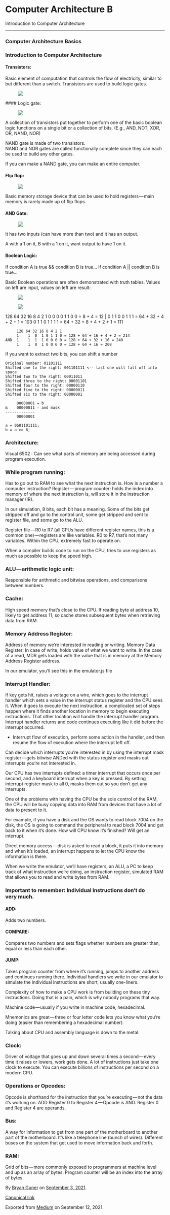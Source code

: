 # Computer Architecture B

Introduction to Computer Architecture

---

### Computer Architecture Basics

### Introduction to Computer Architecture

#### Transistors:

Basic element of computation that controls the flow of electricity, similar to but different than a switch. Transistors are used to build logic gates.

<figure><img src="https://cdn-images-1.medium.com/max/800/0*j4MIDugdWQzDyV5g.jpg" class="graf-image" /></figure>#### Logic gate:

<figure><img src="https://cdn-images-1.medium.com/max/800/0*R3XZDUeZgX-1WW62.png" class="graf-image" /></figure>A collection of transistors put together to perform one of the basic boolean logic functions on a single bit or a collection of bits. (E.g., AND, NOT, XOR, OR, NAND, NOR)

NAND gate is made of two transistors.  
NAND and NOR gates are called functionally complete since they can each be used to build any other gates.

If you can make a NAND gate, you can make an entire computer.

#### Flip flop:

<figure><img src="https://cdn-images-1.medium.com/max/800/1*0jUR0auaBHNzbnlQFtorNg.png" class="graf-image" /></figure>Basic memory storage device that can be used to hold registers — main memory is rarely made up of flip flops.

#### AND Gate:

<figure><img src="https://cdn-images-1.medium.com/max/800/0*jqMiCHzdfhesn2dh.jpg" class="graf-image" /></figure>It has two inputs (can have more than two) and it has an output.

A with a 1 on it, B with a 1 on it, want output to have 1 on it.

#### Boolean Logic:

If condition A is true && condition B is true… If condition A || condition B is true…

Basic Boolean operations are often demonstrated with truth tables. Values on left are input, values on left are result:

<figure><img src="https://cdn-images-1.medium.com/max/800/1*2NaKQ6U97e641Qsz8LtweA.png" class="graf-image" /></figure><figure><img src="https://cdn-images-1.medium.com/max/800/1*vpAdjV5FXIYP2gK1vS5D_w.png" class="graf-image" /></figure>128 64 32 16  8 4 2 1
        0  0  0  0  1 1 0 0 = 8 + 4 = 12
    |   0  1  1  0  0 1 1 1 = 64 + 32 + 4 + 2 + 1 = 103
        0  1  1  0  1 1 1 1 = 64 + 32 + 8 + 4 + 2 + 1 = 111

         128 64 32 16 8 4 2 1
         1    1  0  1 0 1 1 0 = 128 + 64 + 16 + 4 + 2 = 214
    AND  1    1  1  1 0 0 0 0 = 128 + 64 + 32 + 16 = 240
         1    1  0  1 0 0 0 0 = 128 + 64 + 16 = 208

If you want to extract two bits, you can shift a number

    Original number: 01101111
    Shifted one to the right: 001101111 <-- last one will fall off into space
    Shifted two to the right: 00011011
    Shifted three to the right: 00001101
    Shifted four to the right: 00000110
    Shifted five to the right: 00000011
    Shifted six to the right: 00000001

         00000001 = b
    &    00000011 - and mask
    -------------
         00000001

    a = 0b01101111;
    b = a >> 6;

### Architecture:

Visual 6502 : Can see what parts of memory are being accessed during program execution.

### While program running:

Has to go out to RAM to see what the next instruction is. How is a number a computer instruction? Register — program counter: holds the index into memory of where the next instruction is, will store it in the instruction manager (IR).

In our simulation, 8 bits, each bit has a meaning. Some of the bits get stripped off and go to the control unit, some get stripped and sent to register file, and some go to the ALU.

Register file — R0 to R7 (all CPUs have different register names, this is a common one) — registers are like variables. R0 to R7, that’s not many variables. Within the CPU, extremely fast to operate on.

When a compiler builds code to run on the CPU, tries to use registers as much as possible to keep the speed high.

### ALU — arithmetic logic unit:

Responsible for arithmetic and bitwise operations, and comparisons between numbers.

### Cache:

High speed memory that’s close to the CPU. If reading byte at address 10, likely to get address 11, so cache stores subsequent bytes when retrieving data from RAM.

### Memory Address Register:

Address of memory we’re interested in reading or writing. Memory Data Register: In case of write, holds value of what we want to write. In the case of a read, MDR gets loaded with the value that is in memory at the Memory Address Register address.

In our emulator, you’ll see this in the emulator.js file

### Interrupt Handler:

If key gets hit, raises a voltage on a wire, which goes to the interrupt handler which sets a value in the interrupt status register and the CPU sees it. When it goes to execute the next instruction, a complicated set of steps happen where it finds another location in memory to begin executing instructions. That other location will handle the interrupt handler program. Interrupt handler returns and code continues executing like it did before the interrupt occurred.

- <span id="bb81">Interrupt flow of execution, perform some action in the handler, and then resume the flow of execution where the interrupt left off.</span>

Can decide which interrupts you’re interested in by using the interrupt mask register — gets bitwise ANDed with the status register and masks out interrupts you’re not interested in.

Our CPU has two interrupts defined: a timer interrupt that occurs once per second, and a keyboard interrupt when a key is pressed. By setting interrupt register mask to all 0, masks them out so you don’t get any interrupts.

One of the problems with having the CPU be the sole control of the RAM, the CPU will be busy copying data into RAM from devices that have a lot of data to present to it.

For example, if you have a disk and the OS wants to read block 7004 on the disk, the OS is going to command the peripheral to read block 7004 and get back to it when it’s done. How will CPU know it’s finished? Will get an interrupt.

Direct memory access — disk is asked to read a block, it puts it into memory and when it’s loaded, an interrupt happens to let the CPU know the information is there.

When we write the emulator, we’ll have registers, an ALU, a PC to keep track of what instruction we’re doing, an instruction register, simulated RAM that allows you to read and write bytes from RAM.

### Important to remember: Individual instructions don’t do very much.

#### ADD:

Adds two numbers.

#### COMPARE:

Compares two numbers and sets flags whether numbers are greater than, equal or less than each other.

#### JUMP:

Takes program counter from where it’s running, jumps to another address and continues running there. Individual handlers we write in our emulator to simulate the individual instructions are short, usually one-liners.

Complexity of how to make a CPU work is from building on these tiny instructions. Doing that is a pain, which is why nobody programs that way.

Machine code — usually if you write in machine code, hexadecimal.

Mnemonics are great — three or four letter code lets you know what you’re doing (easier than remembering a hexadecimal number).

Talking about CPU and assembly language is down to the metal.

### Clock:

Driver of voltage that goes up and down several times a second — every time it raises or lowers, work gets done. A lot of instructions just take one clock to execute. You can execute billions of instructions per second on a modern CPU.

### Operations or Opcodes:

Opcode is shorthand for the instruction that you’re executing — not the data it’s working on. ADD Register 0 to Register 4 — Opcode is AND. Register 0 and Register 4 are operands.

### Bus:

A way for information to get from one part of the motherboard to another part of the motherboard. It’s like a telephone line (bunch of wires). Different buses on the system that get used to move information back and forth.

### RAM:

Grid of bits — more commonly exposed to programmers at machine level and up as an array of bytes. Program counter will be an index into the array of bytes.

By <a href="https://medium.com/@bryanguner" class="p-author h-card">Bryan Guner</a> on [September 3, 2021](https://medium.com/p/9e7040fe277e).

<a href="https://medium.com/@bryanguner/computer-architecture-b-9e7040fe277e" class="p-canonical">Canonical link</a>

Exported from [Medium](https://medium.com) on September 12, 2021.
